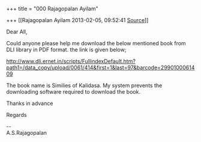 +++
title = "000 Rajagopalan Ayilam"

+++
[[Rajagopalan Ayilam	2013-02-05, 09:52:41 [Source](https://groups.google.com/g/samskrita/c/rcGLNjaSluA)]]



Dear All,  
  
Could anyone please help me download the below mentioned book from DLI library in PDF format. the link is given below;  
  
<http://www.dli.ernet.in/scripts/FullindexDefault.htm?path1=/data_copy/upload/0061/414&first=1&last=97&barcode=2990100061409>  
  
The book name is Similies of Kalidasa. My system prevents the
downloading software required to download the book.  
  
Thanks in advance  
  
Regards  
  
--  
A.S.Rajagopalan  

